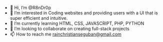 - 👋 Hi, I’m @R8nDr0p
- 👀 I’m interested in Coding websites and providing users with a UI that is super efficient and intuitive.
- 🌱 I’m currently learning HTML, CSS, JAVASCRIPT, PHP, PYTHON
- 💞️ I’m looking to collaborate on creating full-stack projects
- 📫 How to reach me rainchristianseguban@gmail.com

<!---
R8nDr0p/R8nDr0p is a ✨ special ✨ repository because its `README.md` (this file) appears on your GitHub profile.
You can click the Preview link to take a look at your changes.
--->
